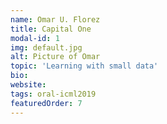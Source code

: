 ```yaml
---
name: Omar U. Florez
title: Capital One
modal-id: 1
img: default.jpg
alt: Picture of Omar
topic: 'Learning with small data'
bio: 
website: 
tags: oral-icml2019
featuredOrder: 7
---
```

